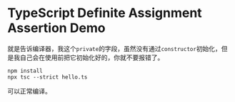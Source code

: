 TypeScript Definite Assignment Assertion Demo
=============================================

就是告诉编译器，我这个`private`的字段，虽然没有通过`constructor`初始化，但是我自己会在使用前把它初始化好的，你就不要报错了。

```
npm install
npx tsc --strict hello.ts
```

可以正常编译。